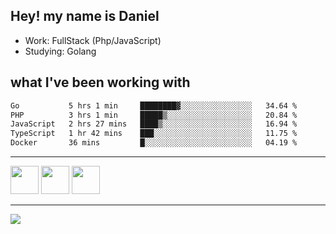 ## Hey! my name is Daniel

- Work: FullStack (Php/JavaScript)
- Studying: Golang

## what I've been working with
<!--START_SECTION:waka-->

```txt
Go           5 hrs 1 min     ████████▓░░░░░░░░░░░░░░░░   34.64 %
PHP          3 hrs 1 min     █████▒░░░░░░░░░░░░░░░░░░░   20.84 %
JavaScript   2 hrs 27 mins   ████▒░░░░░░░░░░░░░░░░░░░░   16.94 %
TypeScript   1 hr 42 mins    ███░░░░░░░░░░░░░░░░░░░░░░   11.75 %
Docker       36 mins         █░░░░░░░░░░░░░░░░░░░░░░░░   04.19 %
```

<!--END_SECTION:waka-->
    

<hr>
<div>
    <img height="45" src="https://img.icons8.com/color/48/000000/nodejs.png"/>
    <img height="45" src="https://www.vectorlogo.zone/logos/golang/golang-ar21.svg">
    <img height="45" src="https://www.vectorlogo.zone/logos/nestjs/nestjs-icon.svg">
</div>
<hr>
<div>
    <a href="https://www.linkedin.com/in/daniel-lucas-bb7b82193/" target="_blank">
        <img src="https://img.shields.io/badge/LinkedIn-0077B5?style=for-the-badge&logo=linkedin&logoColor=white">
    </a>
</div>
